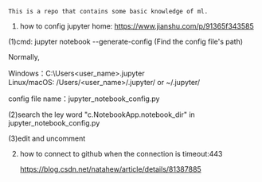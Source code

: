     This is a repo that contains some basic knowledge of ml.

1. how to config jupyter home: https://www.jianshu.com/p/91365f343585

(1)cmd: jupyter notebook --generate-config (Find the config file's path)

Normally, 

Windows：C:\Users\<user_name>\.jupyter\
Linux/macOS: /Users/<user_name>/.jupyter/ or ~/.jupyter/

config file name：jupyter_notebook_config.py

(2)search the ley word "c.NotebookApp.notebook_dir" in jupyter_notebook_config.py

(3)edit and uncomment

2. how to connect to github when the connection is timeout:443

    https://blog.csdn.net/natahew/article/details/81387885